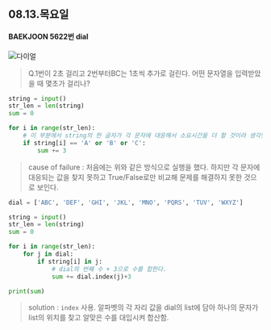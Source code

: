 ## 08.13.목요일

#### BAEKJOON 5622번 dial

![다이얼](https://onlinejudgeimages.s3-ap-northeast-1.amazonaws.com/upload/images/dial.png)

>  Q.1번이 2초 걸리고 2번부터BC는 1초씩 추가로 걸린다. 어떤 문자열을 입력받았을 때 몇초가 걸리나?

```python
string = input()
str_len = len(string)
sum = 0

for i in range(str_len):
    # 이 부분에서 string의 한 글자가 각 문자에 대응해서 소요시간을 더 할 것이라 생각했다.
    if string[i] == 'A' or 'B' or 'C':
        sum += 3
```

> cause of failure : 처음에는 위와 같은 방식으로 실행을 했다.  하지만 각 문자에 대응되는 값을 찾지 못하고 True/False로만 비교해 문제를 해결하지 못한 것으로 보인다.

```python
dial = ['ABC', 'DEF', 'GHI', 'JKL', 'MNO', 'PQRS', 'TUV', 'WXYZ']

string = input()
str_len = len(string)
sum = 0

for i in range(str_len):
    for j in dial:
        if string[i] in j:
            # dial의 번째 수 + 3으로 수를 합한다.
            sum += dial.index(j)+3

print(sum)
```

> solution : `index` 사용. 알파벳의 각 자리 값을 dial의 list에 담아 하나의 문자가 list의 위치를 찾고 알맞은 수를 대입시켜 합산함.
